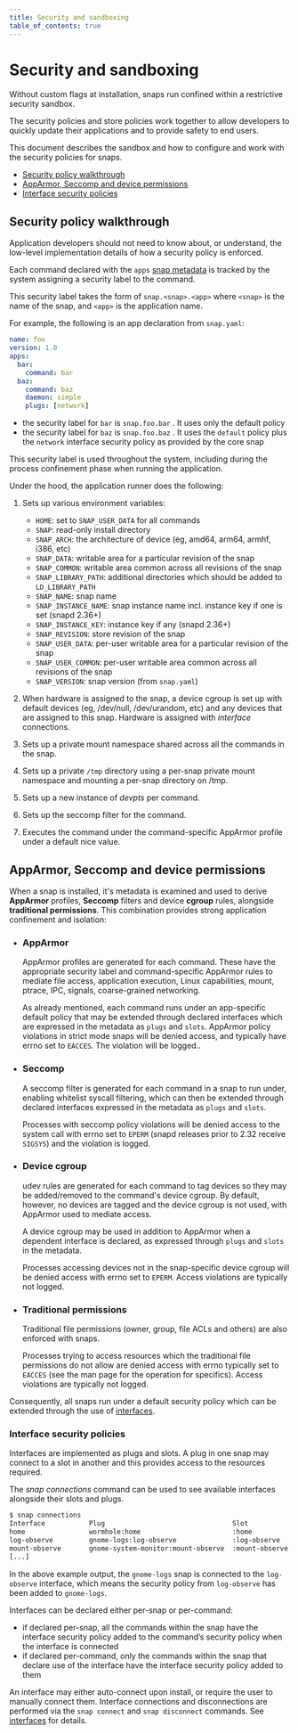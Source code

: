 ```yaml
---
title: Security and sandboxing
table_of_contents: true
---
```


# Security and sandboxing

Without custom flags at installation, snaps run confined within a restrictive security sandbox.

The security policies and store policies work together to allow developers to quickly update their applications and to provide safety to end users.

This document describes the sandbox and how to configure and work with the security policies for snaps.

- [Security policy walkthrough](#heading--walkthrough)
- [AppArmor, Seccomp and device permissions](#heading--permissions)
- [Interface security policies](#heading--interface)

<h2 id='heading--walkthrough'>Security policy walkthrough</h2>

Application developers should not need to know about, or understand, the low-level implementation details of how a security policy is enforced.

Each command declared with the `apps` [snap metadata](https://snapcraft.io/docs/snap-format#heading--snapyaml) is tracked by the system assigning a security label to the command.

This security label takes the form of `snap.<snap>.<app>` where `<snap>` is the name of the snap, and `<app>` is the application name. 

For example, the following is an app declaration from `snap.yaml`:

```yaml
name: foo
version: 1.0
apps:
  bar:
    command: bar
  baz:
    command: baz
    daemon: simple
    plugs: [network]
```

* the security label for  `bar`  is  `snap.foo.bar` . It uses only the default policy
* the security label for  `baz`  is  `snap.foo.baz` . It uses the  `default`  policy plus the  `network`  interface security policy as provided by the core snap

This security label is used throughout the system, including during the process confinement phase when running the application.

Under the hood, the application runner does the following:

1. Sets up various environment variables:
    * `HOME`: set to `SNAP_USER_DATA` for all commands
    * `SNAP`: read-only install directory
    * `SNAP_ARCH`: the architecture of device (eg, amd64, arm64, armhf, i386, etc)
    * `SNAP_DATA`: writable area for a particular revision of the snap
    * `SNAP_COMMON`: writable area common across all revisions of the snap
    * `SNAP_LIBRARY_PATH`: additional directories which should be added to `LD_LIBRARY_PATH`
    * `SNAP_NAME`: snap name
    * `SNAP_INSTANCE_NAME`: snap instance name incl. instance key if one is set (snapd 2.36+)
    * `SNAP_INSTANCE_KEY`: instance key if any (snapd 2.36+)
    * `SNAP_REVISION`: store revision of the snap
    * `SNAP_USER_DATA`: per-user writable area for a particular revision of the snap
    * `SNAP_USER_COMMON`: per-user writable area common across all revisions of the snap
    * `SNAP_VERSION`: snap version (from `snap.yaml`)

1. When hardware is assigned to the snap, a device cgroup is set up with default devices (eg, /dev/null, /dev/urandom, etc) and any devices that are assigned to this snap. Hardware is assigned with _interface_ connections.

1. Sets up a private mount namespace shared across all the commands in the snap.

1. Sets up a private `/tmp` directory using a per-snap private mount namespace and mounting a per-snap directory on /tmp.

1. Sets up a new instance of _devpts_ per command.

1. Sets up the seccomp filter for the command.

1. Executes the command under the command-specific AppArmor profile under a default nice value.

<h2 id='heading--permissions'>AppArmor, Seccomp and device permissions</h2>

When a snap is installed, it's metadata is examined and used to derive **AppArmor** profiles, **Seccomp** filters and device **cgroup** rules, alongside **traditional permissions**. This combination provides strong application confinement and isolation:

- <h3 id='heading--apparmor'>AppArmor</h3>

   AppArmor profiles are generated for each command. These have the appropriate security label and command-specific AppArmor rules to mediate file access, application execution, Linux capabilities, mount, ptrace, IPC, signals, coarse-grained networking.

   As already mentioned, each command runs under an app-specific default policy that may be extended through declared interfaces which are expressed in the metadata as `plugs` and `slots`. AppArmor policy violations in strict mode snaps will be denied access, and typically have errno set to `EACCES`. The violation will be logged..

- <h3 id='heading--seccomp'>Seccomp</h3>

   A seccomp filter is generated for each command in a snap to run under, enabling whitelist syscall filtering, which can then be extended through declared interfaces expressed in the metadata as `plugs` and `slots`.
   
   Processes with seccomp policy violations will be denied access to the system call with errno set to `EPERM` (snapd releases prior to 2.32 receive `SIGSYS`) and the violation is logged.

- <h3 id='heading--cgroup'>Device cgroup</h3>

    udev rules are generated for each command to tag devices so they may be added/removed to the command's device cgroup. By default, however, no devices are tagged and the device cgroup is not used, with AppArmor used to mediate access.
    
    A device cgroup may be used in addition to AppArmor when a dependent interface is declared, as expressed through `plugs` and `slots` in the metadata.
    
    Processes accessing devices not in the snap-specific device cgroup will be denied access with errno set to `EPERM`. Access violations are typically not logged.

- <h3 id='heading--permissions'>Traditional permissions</h3>

    Traditional file permissions (owner, group, file ACLs and others) are also enforced with snaps.
    
    Processes trying to access resources which the traditional file permissions do not allow are denied access with errno typically set to `EACCES` (see the man page for the operation for specifics). Access violations are typically not logged.

Consequently, all snaps run under a default security policy which can be extended through the use of [interfaces](https://snapcraft.io/docs/snapcraft-interfaces). 

<h3 id='heading--interface'>Interface security policies</h3>

Interfaces are implemented as plugs and slots. A plug in one snap may connect to a slot in another and this provides access to the resources required.

The _snap connections_ command can be used to see available interfaces alongside their slots and plugs.

```bash
$ snap connections
Interface           Plug                                Slot               Notes
home                wormhole:home                       :home              -
log-observe         gnome-logs:log-observe              :log-observe       -
mount-observe       gnome-system-monitor:mount-observe  :mount-observe     -
[...]
```

In the above example output, the  `gnome-logs`  snap is connected to the `log-observe`  interface, which means the security policy from  `log-observe`  has been added to `gnome-logs`.

Interfaces can be declared either per-snap or per-command:
- if declared per-snap, all the commands within the snap have the interface security policy added to the command’s security policy when the interface is connected
- if declared per-command, only the commands within the snap that declare use of the interface have the interface security policy added to them

An interface may either auto-connect upon install, or require the user to manually connect them. Interface connections and disconnections are performed via the  `snap connect`  and  `snap disconnect` commands. See [interfaces](https://snapcraft.io/docs/interface-management) for details.
